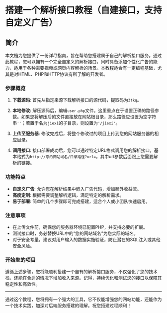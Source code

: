 # 搭建一个解析接口教程（自建接口，支持自定义广告）

## 简介

本文档为您提供了一份详尽指南，旨在帮助您搭建属于自己的解析接口服务。通过此教程，您可以拥有一个完全自定义的解析接口，同时具备添加个性化广告的能力，适用于各种需要视频或网页内容解析的场景。本教程适合有一定编程基础，尤其是对HTML、PHP和HTTP协议有所了解的开发者。

### 步骤概览

1. **下载源码**: 首先从指定来源下载解析接口的源代码，提取码为`3tkq`。
   
2. **本地修改**: 解压源码后，编辑`user.php`文件。这里重点在于设置正确的路径参数。如果您将解压后的文件直接放在网站根目录，那么路径应设置为空字符串`''`；若置于名为`jiexi`的子目录，则设置为`'/jiexi'`。

3. **上传至服务器**: 修改完成后，将整个修改过的项目上传到您的网站服务器的相应目录。

4. **调用接口**: 接口部署成功后，您可以通过特定URL格式调用您的解析接口，基本格式为`http://您的网站域名/目录路径?url=`，其中url参数后面跟上您需要解析的链接。

### 功能特点

- **自定义广告**: 允许您在解析结果中嵌入广告代码，增加额外收益流。
- **高度定制**: 根据需要调整解析逻辑，满足特定的解析需求。
- **易于部署**: 简单的几个步骤即可完成搭建，适合个人或小团队快速启用。

### 注意事项

- 在上传文件前，确保您的服务器环境已配置PHP，并支持必要的扩展。
- 测试接口时，务必替换URL中的“您的网站域名”为您实际的域名。
- 对于安全考量，建议对用户输入的数据实施验证，防止潜在的SQL注入或其他安全风险。

### 开始您的项目

遵循上述步骤，您将能顺利搭建一个自有的解析接口服务，不仅强化了您的技术栈，还能在合适的情况下增加收入来源。记得，持续优化和测试您的接口以保障其稳定性和高效性。

---

通过这个教程，您将拥有一个强大的工具，它不仅能增强您的网站功能，还能作为一个技术实践，加深对后端服务搭建的理解。祝您搭建过程顺利！
